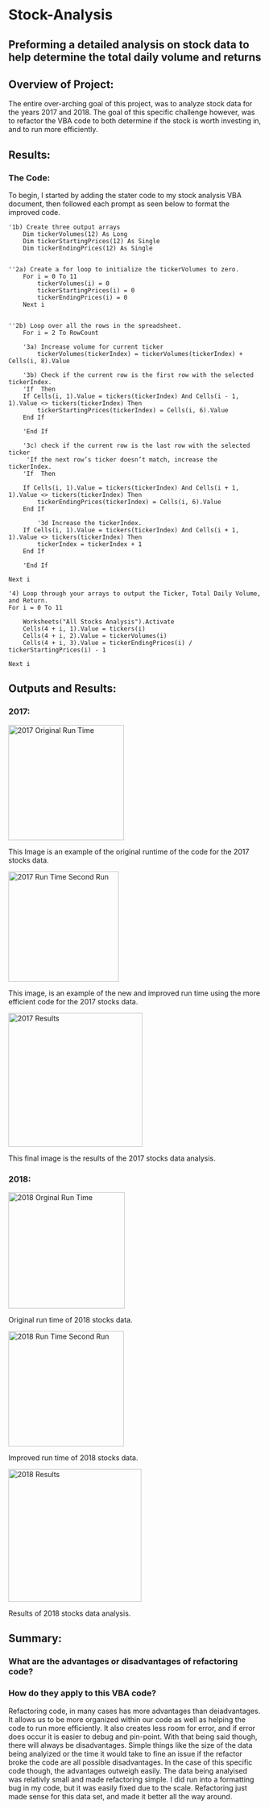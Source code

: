 # Stock-Analysis
## Preforming a detailed analysis on stock data to help determine the total daily volume and returns
## Overview of Project: 
The entire over-arching goal of this project, was to analyze stock data for the years 2017 and 2018. The goal of this specific challenge however, was to refactor the VBA code to both determine if the stock is worth investing in, and to run more efficiently.
## Results: 
### The Code:
To begin, I started by adding the stater code to my stock analysis VBA document, then followed each prompt as seen below to format the improved code.


    '1b) Create three output arrays
        Dim tickerVolumes(12) As Long
        Dim tickerStartingPrices(12) As Single
        Dim tickerEndingPrices(12) As Single
        
    
    ''2a) Create a for loop to initialize the tickerVolumes to zero.
        For i = 0 To 11
            tickerVolumes(i) = 0
            tickerStartingPrices(i) = 0
            tickerEndingPrices(i) = 0
        Next i
        
        
    ''2b) Loop over all the rows in the spreadsheet.
        For i = 2 To RowCount
    
        '3a) Increase volume for current ticker
            tickerVolumes(tickerIndex) = tickerVolumes(tickerIndex) + Cells(i, 8).Value
        
        '3b) Check if the current row is the first row with the selected tickerIndex.
        'If  Then
        If Cells(i, 1).Value = tickers(tickerIndex) And Cells(i - 1, 1).Value <> tickers(tickerIndex) Then
            tickerStartingPrices(tickerIndex) = Cells(i, 6).Value
        End If
        
        'End If
        
        '3c) check if the current row is the last row with the selected ticker
         'If the next row’s ticker doesn’t match, increase the tickerIndex.
        'If  Then
            
        If Cells(i, 1).Value = tickers(tickerIndex) And Cells(i + 1, 1).Value <> tickers(tickerIndex) Then
            tickerEndingPrices(tickerIndex) = Cells(i, 6).Value
        End If

            '3d Increase the tickerIndex.
        If Cells(i, 1).Value = tickers(tickerIndex) And Cells(i + 1, 1).Value <> tickers(tickerIndex) Then
            tickerIndex = tickerIndex + 1
        End If
        
        'End If
    
    Next i
    
    '4) Loop through your arrays to output the Ticker, Total Daily Volume, and Return.
    For i = 0 To 11
        
        Worksheets("All Stocks Analysis").Activate
        Cells(4 + i, 1).Value = tickers(i)
        Cells(4 + i, 2).Value = tickerVolumes(i)
        Cells(4 + i, 3).Value = tickerEndingPrices(i) / tickerStartingPrices(i) - 1
        
    Next i

## Outputs and Results:
### 2017:

<img width="229" alt="2017 Original Run Time" src="https://user-images.githubusercontent.com/106495685/174711670-637e7265-1623-4cb8-8d10-abc3790e0575.PNG">

This Image is an example of the original runtime of the code for the 2017 stocks data.

<img width="219" alt="2017 Run Time Second Run" src="https://user-images.githubusercontent.com/106495685/174711847-a3abb031-2af3-4a94-86a8-dfe62474529b.PNG">

This image, is an example of the new and improved run time using the more efficient code for the 2017 stocks data.

<img width="266" alt="2017 Results" src="https://user-images.githubusercontent.com/106495685/174712077-d22edd1a-c35d-4346-b129-31f92b789f2d.PNG">

This final image is the results of the 2017 stocks data analysis.

### 2018:
<img width="231" alt="2018 Orginal Run Time" src="https://user-images.githubusercontent.com/106495685/174712283-0f6acab5-5280-4996-89ea-8782aa2b68bc.PNG">

Original run time of 2018 stocks data.

<img width="229" alt="2018 Run Time Second Run" src="https://user-images.githubusercontent.com/106495685/174712341-cc4a2242-4941-4d6b-8738-460c6ec8f898.PNG">

Improved run time of 2018 stocks data.

<img width="264" alt="2018 Results" src="https://user-images.githubusercontent.com/106495685/174712371-957b5874-42f2-44e3-a614-c10f64e6009c.PNG">

Results of 2018 stocks data analysis.

## Summary:
### What are the advantages or disadvantages of refactoring code?
### How do they apply to this VBA code?
Refactoring code, in many cases has more advantages than deiadvantages. It allows us to be more organized within our code as well as helping the code to run more efficiently. It also creates less room for error, and if error does occur it is easier to debug and pin-point. With that being said though, there will always be disadvantages. Simple things like the size of the data being analyized or the time it would take to fine an issue if the refactor broke the code are all possible disadvantages. In the case of this specific code though, the advantages outweigh easily. The data being analyised was relativly small and made refactoring simple. I did run into a formatting bug in my code, but it was easily fixed due to the scale. Refactoring just made sense for this data set, and made it better all the way around.

